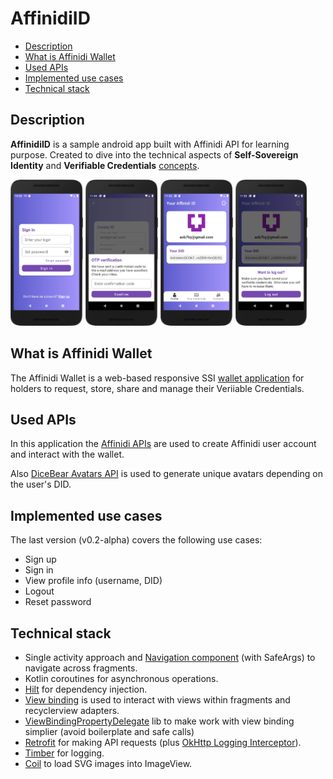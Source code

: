 # AffinidiID


* [Description](#description)
* [What is Affinidi Wallet](#what-is-affinidi-wallet)
* [Used APIs](#used-apis)
* [Implemented use cases](#implemented-use-cases)
* [Technical stack](#technical-stack)


## Description
**AffinidiID** is a sample android app built with Affinidi API for learning purpose. Created to dive into the technical aspects of **Self-Sovereign Identity** and **Verifiable Credentials** [concepts](hhttps://academy.affinidi.com/an-in-depth-exploration-of-self-sovereign-identity-and-verifiable-credentials-1a3eb2296004).

<p align="left">
<img src="doc/screenshot_sign_in.webp" width="23%"/>
<img src="doc/screenshot_sign_up.webp" width="23%"/>
<img src="doc/screenshot_profile.webp" width="23%"/>
<img src="doc/screenshot_logout.webp" width="23%"/>
</p>

## What is Affinidi Wallet
The Affinidi Wallet is a web-based responsive SSI [wallet application](https://wallet.affinidi.com/) for holders to request, store, share and manage their Veriiable Credentials.

## Used APIs
In this application the [Affinidi APIs](https://build.affinidi.com/docs/api) are used to create Affinidi user account and interact with the wallet.

Also [DiceBear Avatars API](https://avatars.dicebear.com/) is used to generate unique avatars depending on the user's DID.

## Implemented use cases
The last version (v0.2-alpha) covers the following use cases:
- Sign up
- Sign in
- View profile info (username, DID)
- Logout
- Reset password

## Technical stack
- Single activity approach and [Navigation component](https://developer.android.com/guide/navigation) (with SafeArgs) to navigate across fragments.
- Kotlin coroutines for asynchronous operations.
- [Hilt](https://dagger.dev/hilt/) for dependency injection.
- [View binding](https://developer.android.com/topic/libraries/view-binding) is used to interact with views within fragments and recyclerview adapters.
- [ViewBindingPropertyDelegate](https://github.com/androidbroadcast/ViewBindingPropertyDelegate) lib to make work with view binding simplier (avoid boilerplate and safe calls)
- [Retrofit](https://github.com/square/retrofit) for making API requests (plus [OkHttp Logging Interceptor](https://github.com/square/okhttp/tree/master/okhttp-logging-interceptor)). 
- [Timber](https://github.com/JakeWharton/timber) for logging.
- [Coil](https://github.com/coil-kt/coil) to load SVG images into ImageView.